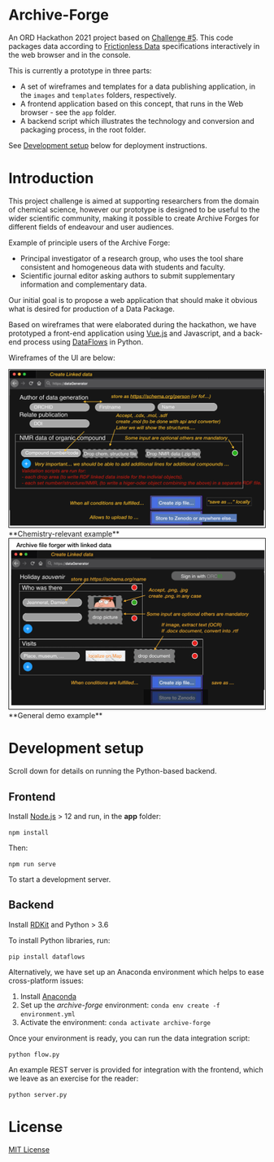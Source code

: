 # Archive-Forge

An ORD Hackathon 2021 project based on [Challenge #5](https://github.com/ORD-Hackathon/hackathon-2021/issues/5). This code packages data according to [Frictionless Data](https://frictionlessdata.io/specs/data-package/) specifications interactively in the web browser and in the console.

This is currently a prototype in three parts:

- A set of wireframes and templates for a data publishing application, in the `images` and `templates` folders, respectively.
- A frontend application based on this concept, that runs in the Web browser - see the `app` folder.
- A backend script which illustrates the technology and conversion and packaging process, in the root folder.

See [Development setup](#development-setup) below for deployment instructions.

# Introduction

This project challenge is aimed at supporting researchers from the domain of chemical science, however our prototype is designed to be useful to the wider scientific community, making it possible to create Archive Forges for different fields of endeavour and user audiences.

Example of principle users of the Archive Forge:

- Principal investigator of a research group, who uses the tool share consistent and homogeneous data with students and faculty.
- Scientific journal editor asking authors to submit supplementary information and complementary data.

Our initial goal is to propose a web application that should make it obvious what is desired for production of a Data Package.

Based on wireframes that were elaborated during the hackathon, we have prototyped a front-end application using [Vue.js](https://vuejs.org/) and Javascript, and a back-end process using [DataFlows](https://github.com/datahq/dataflows/) in Python.

Wireframes of the UI are below:

<img style="border:1px solid black;" src="images/chem.png" width="600" alt="Concept 1" />
**Chemistry-relevant example**

<img style="border:1px solid black;" src="images/demo.png" width="600" alt="Concept 2" />
**General demo example**

# Development setup

Scroll down for details on running the Python-based backend.

## Frontend

Install [Node.js](https://nodejs.org/en/) > 12 and run, in the **app** folder:

`npm install`

Then:

`npm run serve`

To start a development server.

## Backend

Install [RDKit](http://www.rdkit.org/docs/Install.html#fedora-centos-and-rhel) and Python > 3.6

To install Python libraries, run:

`pip install dataflows`

Alternatively, we have set up an Anaconda environment which helps to ease cross-platform issues:

1. Install [Anaconda](http://anaconda.org)
2. Set up the *archive-forge* environment: `conda env create -f environment.yml`
3. Activate the environment: `conda activate archive-forge`

Once your environment is ready, you can run the data integration script:

`python flow.py`

An example REST server is provided for integration with the frontend, which we leave as an exercise for the reader:

`python server.py`

# License

[MIT License](LICENSE)
